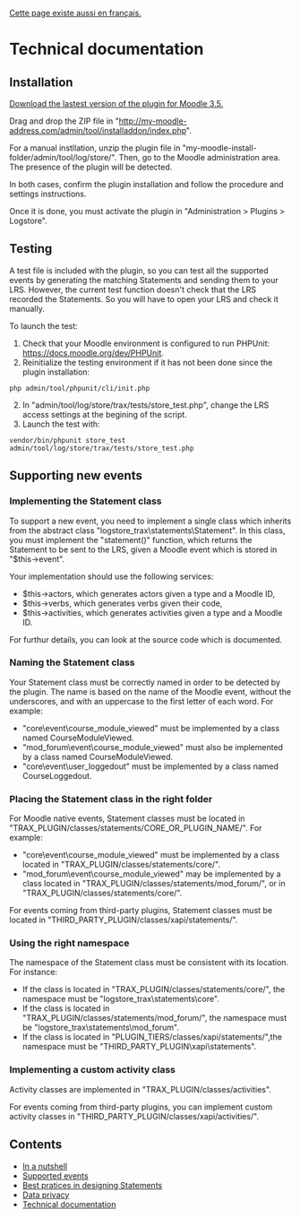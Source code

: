 [Cette page existe aussi en français.](../fr/tech.md)

# Technical documentation

## Installation

[Download the lastest version of the plugin for Moodle 3.5.](https://github.com/trax-project/moodle-trax-logs/releases)

Drag and drop the ZIP file in "http://my-moodle-address.com/admin/tool/installaddon/index.php". 

For a manual instllation, unzip the plugin file in "my-moodle-install-folder/admin/tool/log/store/".
Then, go to the Moodle administration area. The presence of the plugin will be detected.

In both cases, confirm the plugin installation and follow the procedure and settings instructions.

Once it is done, you must activate the plugin in "Administration > Plugins > Logstore".


## Testing

A test file is included with the plugin, so you can test all the supported events 
by generating the matching Statements and sending them to your LRS.
However, the current test function doesn't check that the LRS recorded the Statements.
So you will have to open your LRS and check it manually.

To launch the test:

1. Check that your Moodle environment is configured to run PHPUnit: https://docs.moodle.org/dev/PHPUnit.
2. Reinitialize the testing environment if it has not been done since the plugin installation: 
```
php admin/tool/phpunit/cli/init.php
```
2. In "admin/tool/log/store/trax/tests/store_test.php", change the LRS access settings at the begining of the script.
3. Launch the test with: 
```
vendor/bin/phpunit store_test admin/tool/log/store/trax/tests/store_test.php
```

## Supporting new events

### Implementing the Statement class

To support a new event, you need to implement a single class which inherits from the abstract class "logstore_trax\statements\Statement".
In this class, you must implement the "statement()" function, which returns the Statement to be sent to the LRS, given a Moodle event
which is stored in "$this->event".

Your implementation should use the following services:
* $this->actors, which generates actors given a type and a Moodle ID,
* $this->verbs, which generates verbs given their code,
* $this->activities, which generates activities given a type and a Moodle ID.

For furthur details, you can look at the source code which is documented.


### Naming the Statement class

Your Statement class must be correctly named in order to be detected by the plugin.
The name is based on the name of the Moodle event, without the underscores, and with an uppercase to the first letter of each word.
For example:
* "core\event\course_module_viewed" must be implemented by a class named CourseModuleViewed.
* "mod_forum\event\course_module_viewed" must also be implemented by a class named CourseModuleViewed.
* "core\event\user_loggedout" must be implemented by a class named CourseLoggedout.

### Placing the Statement class in the right folder

For Moodle native events, Statement classes must be located in "TRAX_PLUGIN/classes/statements/CORE_OR_PLUGIN_NAME/".
For example:
* "core\event\course_module_viewed" must be implemented by a class located in "TRAX_PLUGIN/classes/statements/core/".
* "mod_forum\event\course_module_viewed" may be implemented by a class located in "TRAX_PLUGIN/classes/statements/mod_forum/", or in "TRAX_PLUGIN/classes/statements/core/".

For events coming from third-party plugins, Statement classes must be located in "THIRD_PARTY_PLUGIN/classes/xapi/statements/".

### Using the right namespace

The namespace of the Statement class must be consistent with its location.
For instance:
* If the class is located in "TRAX_PLUGIN/classes/statements/core/", the namespace must be "logstore_trax\statements\core".
* If the class is located in "TRAX_PLUGIN/classes/statements/mod_forum/", the namespace must be "logstore_trax\statements\mod_forum".
* If the class is located in "PLUGIN_TIERS/classes/xapi/statements/",the namespace must be "THIRD_PARTY_PLUGIN\xapi\statements".

### Implementing a custom activity class

Activity classes are implemented in "TRAX_PLUGIN/classes/activities".

For events coming from third-party plugins, you can implement custom activity classes in "THIRD_PARTY_PLUGIN/classes/xapi/activities/".


## Contents

* [In a nutshell](../../README.md)
* [Supported events](events.md)
* [Best pratices in designing Statements](best-practices.md)
* [Data privacy](privacy.md)
* [Technical documentation](tech.md)

